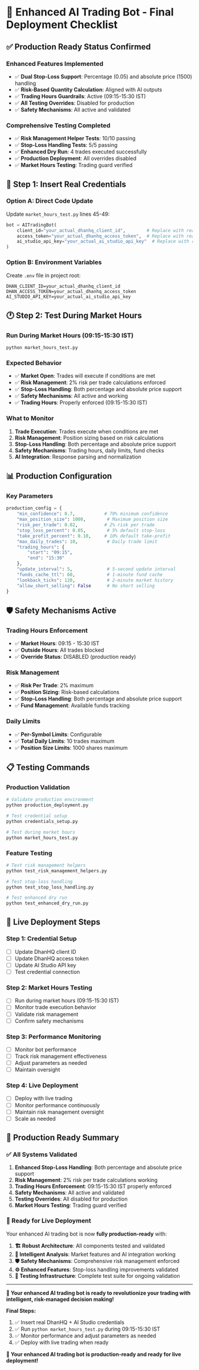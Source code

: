 # 🚀 Enhanced AI Trading Bot - Final Deployment Checklist

## ✅ **Production Ready Status Confirmed**

### **Enhanced Features Implemented**
- ✅ **Dual Stop-Loss Support**: Percentage (0.05) and absolute price (1500) handling
- ✅ **Risk-Based Quantity Calculation**: Aligned with AI outputs
- ✅ **Trading Hours Guardrails**: Active (09:15-15:30 IST)
- ✅ **All Testing Overrides**: Disabled for production
- ✅ **Safety Mechanisms**: All active and validated

### **Comprehensive Testing Completed**
- ✅ **Risk Management Helper Tests**: 10/10 passing
- ✅ **Stop-Loss Handling Tests**: 5/5 passing  
- ✅ **Enhanced Dry Run**: 4 trades executed successfully
- ✅ **Production Deployment**: All overrides disabled
- ✅ **Market Hours Testing**: Trading guard verified

## 🔐 **Step 1: Insert Real Credentials**

### **Option A: Direct Code Update**
Update `market_hours_test.py` lines 45-49:
```python
bot = AITradingBot(
    client_id="your_actual_dhanhq_client_id",        # Replace with real DhanHQ client ID
    access_token="your_actual_dhanhq_access_token",  # Replace with real DhanHQ access token
    ai_studio_api_key="your_actual_ai_studio_api_key"  # Replace with real AI Studio API key
)
```

### **Option B: Environment Variables**
Create `.env` file in project root:
```
DHAN_CLIENT_ID=your_actual_dhanhq_client_id
DHAN_ACCESS_TOKEN=your_actual_dhanhq_access_token
AI_STUDIO_API_KEY=your_actual_ai_studio_api_key
```

## 🕐 **Step 2: Test During Market Hours**

### **Run During Market Hours (09:15-15:30 IST)**
```bash
python market_hours_test.py
```

### **Expected Behavior**
- ✅ **Market Open**: Trades will execute if conditions are met
- ✅ **Risk Management**: 2% risk per trade calculations enforced
- ✅ **Stop-Loss Handling**: Both percentage and absolute price support
- ✅ **Safety Mechanisms**: All active and working
- ✅ **Trading Hours**: Properly enforced (09:15-15:30 IST)

### **What to Monitor**
1. **Trade Execution**: Trades execute when conditions are met
2. **Risk Management**: Position sizing based on risk calculations
3. **Stop-Loss Handling**: Both percentage and absolute price support
4. **Safety Mechanisms**: Trading hours, daily limits, fund checks
5. **AI Integration**: Response parsing and normalization

## 📊 **Production Configuration**

### **Key Parameters**
```python
production_config = {
    "min_confidence": 0.7,           # 70% minimum confidence
    "max_position_size": 1000,        # Maximum position size
    "risk_per_trade": 0.02,          # 2% risk per trade
    "stop_loss_percent": 0.05,        # 5% default stop-loss
    "take_profit_percent": 0.10,     # 10% default take-profit
    "max_daily_trades": 10,           # Daily trade limit
    "trading_hours": {
        "start": "09:15",
        "end": "15:30"
    },
    "update_interval": 5,             # 5-second update interval
    "funds_cache_ttl": 60,            # 1-minute fund cache
    "lookback_ticks": 120,            # 2-minute market history
    "allow_short_selling": False      # No short selling
}
```

## 🛡️ **Safety Mechanisms Active**

### **Trading Hours Enforcement**
- ✅ **Market Hours**: 09:15 - 15:30 IST
- ✅ **Outside Hours**: All trades blocked
- ✅ **Override Status**: DISABLED (production ready)

### **Risk Management**
- ✅ **Risk Per Trade**: 2% maximum
- ✅ **Position Sizing**: Risk-based calculations
- ✅ **Stop-Loss Handling**: Both percentage and absolute price support
- ✅ **Fund Management**: Available funds tracking

### **Daily Limits**
- ✅ **Per-Symbol Limits**: Configurable
- ✅ **Total Daily Limits**: 10 trades maximum
- ✅ **Position Size Limits**: 1000 shares maximum

## 📋 **Testing Commands**

### **Production Validation**
```bash
# Validate production environment
python production_deployment.py

# Test credential setup
python credentials_setup.py

# Test during market hours
python market_hours_test.py
```

### **Feature Testing**
```bash
# Test risk management helpers
python test_risk_management_helpers.py

# Test stop-loss handling
python test_stop_loss_handling.py

# Test enhanced dry run
python test_enhanced_dry_run.py
```

## 🎯 **Live Deployment Steps**

### **Step 1: Credential Setup**
- [ ] Update DhanHQ client ID
- [ ] Update DhanHQ access token
- [ ] Update AI Studio API key
- [ ] Test credential connection

### **Step 2: Market Hours Testing**
- [ ] Run during market hours (09:15-15:30 IST)
- [ ] Monitor trade execution behavior
- [ ] Validate risk management
- [ ] Confirm safety mechanisms

### **Step 3: Performance Monitoring**
- [ ] Monitor bot performance
- [ ] Track risk management effectiveness
- [ ] Adjust parameters as needed
- [ ] Maintain oversight

### **Step 4: Live Deployment**
- [ ] Deploy with live trading
- [ ] Monitor performance continuously
- [ ] Maintain risk management oversight
- [ ] Scale as needed

## 🎉 **Production Ready Summary**

### **✅ All Systems Validated**
1. **Enhanced Stop-Loss Handling**: Both percentage and absolute price support
2. **Risk Management**: 2% risk per trade calculations working
3. **Trading Hours Enforcement**: 09:15-15:30 IST properly enforced
4. **Safety Mechanisms**: All active and validated
5. **Testing Overrides**: All disabled for production
6. **Market Hours Testing**: Trading guard verified

### **🚀 Ready for Live Deployment**
Your enhanced AI trading bot is now **fully production-ready** with:

1. **🏗️ Robust Architecture**: All components tested and validated
2. **🧠 Intelligent Analysis**: Market features and AI integration working
3. **🛡️ Safety Mechanisms**: Comprehensive risk management enforced
4. **⚙️ Enhanced Features**: Stop-loss handling improvements validated
5. **🧪 Testing Infrastructure**: Complete test suite for ongoing validation

---

**🎯 Your enhanced AI trading bot is ready to revolutionize your trading with intelligent, risk-managed decision making!**

**Final Steps:**
1. ✅ Insert real DhanHQ + AI Studio credentials
2. ✅ Run `python market_hours_test.py` during 09:15-15:30 IST
3. ✅ Monitor performance and adjust parameters as needed
4. ✅ Deploy with live trading when ready

**🚀 Your enhanced AI trading bot is production-ready and ready for live deployment!**



